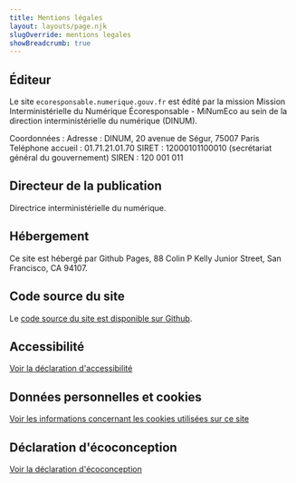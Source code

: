 ```yaml
---
title: Mentions légales
layout: layouts/page.njk
slugOverride: mentions legales
showBreadcrumb: true
---
```


## Éditeur

Le site `ecoresponsable.numerique.gouv.fr` est édité par la mission Mission Interministérielle du Numérique Écoresponsable - MiNumEco au sein de la direction interministérielle du numérique (DINUM).

Coordonnées :
Adresse : DINUM, 20 avenue de Ségur, 75007 Paris
Teléphone accueil : 01.71.21.01.70
SIRET : 12000101100010 (secrétariat général du gouvernement)
SIREN : 120 001 011

## Directeur de la publication

Directrice interministérielle du numérique.

## Hébergement

Ce site est hébergé par Github Pages, 88 Colin P Kelly Junior Street, San Francisco, CA 94107.

## Code source du site

Le [code source du site est disponible sur Github](https://github.com/DISIC/MiNumEco).

## Accessibilité

[Voir la déclaration d'accessibilité](/fr/accessibilite/)

## Données personnelles et cookies

[Voir les informations concernant les cookies utilisées sur ce site](/fr/donnees-personnelles/)

## Déclaration d'écoconception

[Voir la déclaration d'écoconception](/fr/declaration-ecoconception/)
